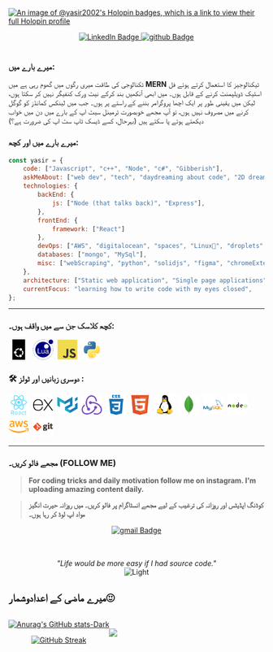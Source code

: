 [![An image of @yasir2002's Holopin badges, which is a link to view their full Holopin profile](https://holopin.me/yasir2002)](https://holopin.io/@yasir2002)

<div id="header" align="center">
    <div id="badges">
    <a href="[https://www.linkedin.com/in/ali-abyer-nasir-05410a202/](https://www.linkedin.com/in/yasirnawaz24/)">
      <img src="https://img.shields.io/badge/LinkedIn-blue?style=for-the-badge&logo=linkedin&logoColor=white" alt="LinkedIn Badge"/>
    </a>
    <a href="https://github.com/yasir2002">
      <img src="https://img.shields.io/badge/Github-black?style=for-the-badge&logo=github&logoColor=white" alt="github Badge"/>
    </a>
  </div>
  <img src="https://komarev.com/ghpvc/?username=yasir2002&style=flat-square&color=blue" alt=""/>
  </div>
 
<div lang="ur">  
  
  ### میرے بارے میں:
 ٹکنالوجی کی طاقت میری رگوں میں گھوم رہی ہے میں <b>MERN</b> ٹیکنالوجیز کا استعمال کرتے ہوئے فل اسٹیک ڈویلپمنٹ کرنے کے قابل ہوں۔
میں ابھی آنکھیں بند کرکے نیٹ ورک کنفیگر نہیں کر سکتا ہوں، لیکن میں یقینی طور پر ایک اچھا پروگرامر بننے کے راستے پر ہوں۔ جب میں لینکس کمانڈز کو گوگل کرنے میں مصروف نہیں ہوں، تو آپ مجھے خوبصورت ٹرمینل سیٹ اپ کے بارے میں دن میں خواب دیکھتے ہوئے پا سکتے ہیں (بہرحال، کسے ڈیسک ٹاپ سٹ اپ کی ضرورت ہے؟)

</div>  

<div lang="ur">

  ### میرے بارے میں اور کچھ:
</div>
  
  ```js
  const yasir = {
      code: ["Javascript", "c++", "Node", "c#", "Gibberish"],
      askMeAbout: ["web dev", "tech", "daydreaming about code", "2D dreams with 3D screams"],
      technologies: {
          backEnd: {
              js: ["Node (that talks back)", "Express"],
          },
          frontEnd: {
              framework: ["React"]
          },
          devOps: ["AWS", "digitalocean", "spaces", "Linux🐧", "droplets", "S3Bucket", "SES", "EC2"],
          databases: ["mongo", "MySql"],
          misc: ["webScraping", "python", "solidjs", "figma", "chromeExtentions", "GNU linux"]
      },
      architecture: ["Static web application", "Single page applications"],
      currentFocus: "learning how to write code with my eyes closed",
  };
  ```
<!--   > ### MORE ABOUT ME 💬:
  > 
  > #### ➜ Learning
  > >
  > > - Data Structures & Algorithms
  > > - Web technologies
  > > - UNIX like operating systems
  > 
  > #### ➜ Hobbies
  > >
  > > - history books, reels
  > > - Music
  > > - Netflix 
   -->
<hr />
  

<div lang="ur">

  ### کچھ کلاسک جن سے میں واقف ہوں۔:
</div>
  <div align="left">
    <img src="https://github.com/devicons/devicon/blob/master/icons/ubuntu/ubuntu-plain.svg" title="Ubuntu" alt="Ubuntu" width="40" height="40"/>&nbsp;
    <img src="https://github.com/devicons/devicon/blob/master/icons/lua/lua-plain-wordmark.svg" title="Lua" alt="Lua" width="40" height="40"/>&nbsp;
    <img src="https://github.com/devicons/devicon/blob/master/icons/javascript/javascript-original.svg" title="JavaScript" alt="JavaScript" width="40" height="40"/>&nbsp;
    <img src="https://github.com/devicons/devicon/blob/master/icons/python/python-original.svg" title="python" alt="python" width="40" height="40"/>&nbsp;
  </div> 
  
<div lang="ur">

  ### :hammer_and_wrench: دوسری زبانیں اور ٹولز :
</div>  
<div align="left">
    <img src="https://github.com/devicons/devicon/blob/master/icons/react/react-original-wordmark.svg" title="React" alt="React" width="40" height="40"/>&nbsp;
    <img src="https://github.com/devicons/devicon/blob/master/icons/express/express-original.svg" title="expressjs" alt="expressjs" width="40" height="40"/>&nbsp;
    <img src="https://github.com/devicons/devicon/blob/master/icons/materialui/materialui-original.svg" title="Material UI" alt="Material UI" width="40" height="40"/>&nbsp;
    <img src="https://github.com/devicons/devicon/blob/master/icons/redux/redux-original.svg" title="Redux" alt="Redux " width="40" height="40"/>&nbsp;
    <img src="https://github.com/devicons/devicon/blob/master/icons/css3/css3-plain-wordmark.svg"  title="CSS3" alt="CSS" width="40" height="40"/>&nbsp;
    <img src="https://github.com/devicons/devicon/blob/master/icons/html5/html5-original.svg" title="HTML5" alt="HTML" width="40" height="40"/>&nbsp;
    <img src="https://github.com/devicons/devicon/blob/master/icons/linux/linux-original.svg" title="linux" alt="linux" width="40" height="40"/>&nbsp;
    <img src="https://github.com/devicons/devicon/blob/master/icons/mongodb/mongodb-original.svg" title="mongodb"  alt="mongodb" width="40" height="40"/>&nbsp;
    <img src="https://github.com/devicons/devicon/blob/master/icons/mysql/mysql-original-wordmark.svg" title="MySQL"  alt="MySQL" width="40" height="40"/>&nbsp;
    <img src="https://github.com/devicons/devicon/blob/master/icons/nodejs/nodejs-original-wordmark.svg" title="NodeJS" alt="NodeJS" width="40" height="40"/>&nbsp;
    <img src="https://github.com/devicons/devicon/blob/master/icons/amazonwebservices/amazonwebservices-plain-wordmark.svg" title="AWS" alt="AWS" width="40" height="40"/>&nbsp;
    <img src="https://github.com/devicons/devicon/blob/master/icons/git/git-original-wordmark.svg" title="Git" **alt="Git" width="40" height="40"/>
</div>

<hr />


<div lang="ur">

### مجھے فالو کریں۔ (FOLLOW ME)
</div>

> **For coding tricks and daily motivation follow me on instagram. I'm uploading amazing content daily.**
<div lang="ur">

>**کوڈنگ اپڈیٹس اور روزانہ کی ترغیب کے لیے مجھے انسٹاگرام پر فالو کریں۔ میں روزانہ حیرت انگیز مواد اپ لوڈ کر رہا ہوں۔**
</div>

<div align="center">
<a href="https://www.instagram.com/logicwisetips/">
    <img src="https://img.shields.io/badge/Instagram-%40LogicWiseTips-orange" height="30px" alt="gmail Badge"/>
</a>
</div>
<br><br>
   <p align="center">
    <i>"Life would be more easy if I had source code."</i><br>
      <img alt="Light" src="https://github.com/yasir2002/box-shadow-generator/blob/master/public/1uK8.gif" width="100px">
  </p>     

<div lang="ur">
  
## **میرے ماضی کے اعدادوشمار😍**
</div>
<div align="center" lang="ur">



<div style="display: flex; align-items: center;">
<div>

[![Anurag's GitHub stats-Dark](https://github-readme-stats.vercel.app/api?username=yasir2002&show_icons=true&theme=dracula#gh-dark-mode-only)](https://github.com/anuraghazra/github-readme-stats#gh-dark-mode-only)

[![GitHub Streak](https://github-readme-streak-stats.herokuapp.com?user=yasir2002&theme=dracula&hide_border=false&date_format=j%20M%5B%20Y%5D)](https://git.io/streak-stats)
</div>
<div>

<a href="https://github.com/anuraghazra/convoychat">
  <img height=440 align="center" src="https://github-readme-stats.vercel.app/api/top-langs/?username=anuraghazra&layout=pie&theme=dracula" />
</a>
</div>
</div>
